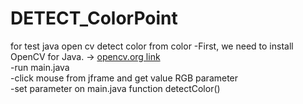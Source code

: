 # DETECT_ColorPoint
for test java open cv detect color from color 
-First, we need to install OpenCV for Java. ->
[opencv.org link](https://opencv.org/releases/)<br>
-run main.java<br>
-click mouse from jframe and get value RGB parameter<br>
-set parameter on main.java function detectColor()<br>

